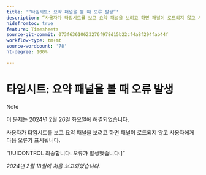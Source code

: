 ```yaml
---
title: '“타임시트: 요약 패널을 볼 때 오류 발생”'
description: “사용자가 타임시트를 보고 요약 패널을 보려고 하면 패널이 로드되지 않고 사용자에게 오류가 표시됩니다.”
hidefromtoc: true
feature: Timesheets
source-git-commit: 073f63610623276f978d15b22cf4a8f294fab44f
workflow-type: tm+mt
source-wordcount: '78'
ht-degree: 100%

---
```



# 타임시트: 요약 패널을 볼 때 오류 발생

>[!NOTE]
>
>이 문제는 2024년 2월 26일 화요일에 해결되었습니다.

사용자가 타임시트를 보고 요약 패널을 보려고 하면 패널이 로드되지 않고 사용자에게 다음 오류가 표시됩니다.

“[!UICONTROL 죄송합니다. 오류가 발생했습니다.]”

_2024년 2월 18일에 처음 보고되었습니다._
